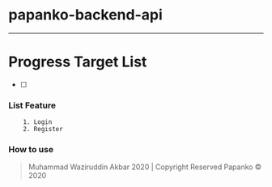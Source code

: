 # papanko-backend-api

---


# Progress Target List

- [ ]

### List Feature

```
    1. Login
    2. Register
```

### How to use

> Muhammad Waziruddin Akbar 2020 | Copyright Reserved Papanko © 2020